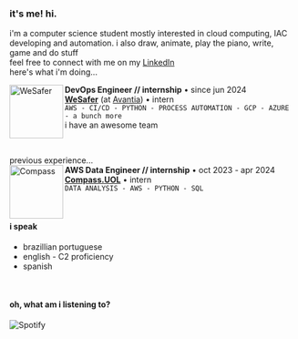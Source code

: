 
 
### it's me! hi.
i'm a computer science student mostly interested in cloud computing, IAC developing and automation. i also draw, animate, play the piano, write, game and do stuff  
feel free to connect with me on my [LinkedIn](https://www.linkedin.com/in/alineara/)  
here's what i'm doing...

[<img align="left" height="94px" width="94px" alt="WeSafer" src="https://github.com/aline-exe/aline-exe/assets/132860472/44297bf6-ea32-4d0a-80f5-1321f8cb37ec"/>](https://wesafer.com)
**DevOps Engineer // internship** • since jun 2024 \
[**WeSafer**](https://wesafer.com) (at [Avantia](https://www.avantia.com.br)) • intern \
`AWS - CI/CD - PYTHON - PROCESS AUTOMATION - GCP - AZURE - a bunch more`  
i have an awesome team

<br>

previous experience...  
[<img align="left" height="94px" width="94px" alt="Compass" src="https://media.licdn.com/dms/image/C4E22AQGeOInu0o1uZQ/feedshare-shrink_800/0/1636143287890?e=2147483647&v=beta&t=pA7d85Ab46qbZFNaOZj7DWUz5gJ6fwBNZzqlPWEe3Is"/>](https://compass.uol/en/home/)
**AWS Data Engineer // internship** • oct 2023 - apr 2024 \
[**Compass.UOL**](https://compass.uol/en/home/) • intern \
`DATA ANALYSIS - AWS - PYTHON - SQL`


<br/>

#### i speak  

* brazillian portuguese
* english - C2 proficiency
* spanish

<br>

#### oh, what am i listening to?


![Spotify](https://spotify-recently-played-readme.vercel.app/api?user=stellathewolfie)


